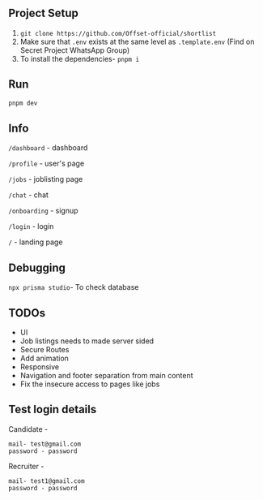 ## Project Setup

1. `git clone https://github.com/Offset-official/shortlist`
2. Make sure that `.env` exists at the same level as `.template.env` (Find on Secret Project WhatsApp Group)
3. To install the dependencies- `pnpm i`

## Run

```bash 
pnpm dev 
``` 

## Info

`/dashboard` - dashboard

`/profile` - user's page

`/jobs` - joblisting page

`/chat` - chat

`/onboarding` - signup

`/login` - login

`/` - landing page

## Debugging

`npx prisma studio`- To check database

## TODOs

- UI
- Job listings needs to made server sided
- Secure Routes
- Add animation
- Responsive 
- Navigation and footer separation from main content
- Fix the insecure access to pages like jobs


## Test login details

Candidate -
```
mail- test@gmail.com
password - password
```

Recruiter -
```
mail- test1@gmail.com
password - password
```
